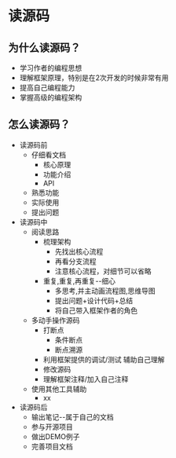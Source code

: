 # 读源码

## 为什么读源码？

- 学习作者的编程思想
- 理解框架原理，特别是在2次开发的时候非常有用
- 提高自己编程能力
- 掌握高级的编程架构

## 怎么读源码？

- 读源码前
  - 仔细看文档
    - 核心原理
    - 功能介绍
    - API
  - 熟悉功能
  - 实际使用
  - 提出问题
- 读源码中
  - 阅读思路
    - 梳理架构
      - 先找出核心流程
      - 再看分支流程
      - 注意核心流程，对细节可以省略
    - 重复,重复,再重复--细心
      - 多思考,并主动画流程图,思维导图
      - 提出问题+设计代码+总结
      - 将自己带入框架作者的角色
  - 多动手操作源码
    - 打断点
      - 条件断点
      - 断点溯源
    - 利用框架提供的调试/测试 辅助自己理解
    - 修改源码
    - 理解框架注释/加入自己注释
  - 使用其他工具辅助
    - xx
- 读源码后
  - 输出笔记--属于自己的文档
  - 参与开源项目
  - 做出DEMO例子
  - 完善项目文档
